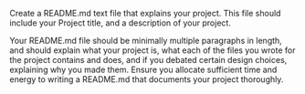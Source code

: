 Create a README.md text file that explains your project. This file should include your Project
title, and a description of your project.

Your README.md file should be minimally multiple paragraphs in length, and should explain
what your project is, what each of the files you wrote for the project contains and does, and if
you debated certain design choices, explaining why you made them. Ensure you allocate
sufficient time and energy to writing a README.md that documents your project thoroughly.

